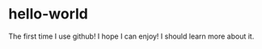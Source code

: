 # hello-world
The first time I use github! I hope I can enjoy!
 I should learn more about it.       
